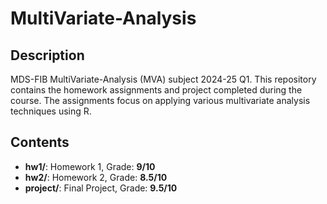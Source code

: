 # MultiVariate-Analysis

## Description 
MDS-FIB MultiVariate-Analysis (MVA) subject 2024-25 Q1. This repository contains the homework assignments and project completed during the course. The assignments focus on applying various multivariate analysis techniques using R.

## Contents

- **hw1/**: Homework 1, Grade: **9/10**
- **hw2/**: Homework 2, Grade: **8.5/10**
- **project/**: Final Project, Grade: **9.5/10**
